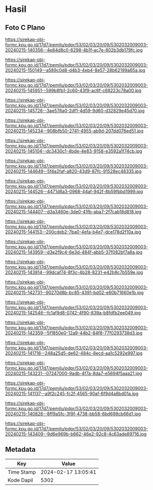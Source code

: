 # Hasil

## Foto C Plano

https://sirekap-obj-formc.kpu.go.id/17d7/pemilu/pdpr/53/02/03/20/09/5302032009003-20240215-140356--4e84d8c0-6298-4b1f-ac7e-802b3db179fc.jpg

https://sirekap-obj-formc.kpu.go.id/17d7/pemilu/pdpr/53/02/03/20/09/5302032009003-20240215-150149--a589c0d8-d4b3-4eb4-8e57-28b62199a65a.jpg

https://sirekap-obj-formc.kpu.go.id/17d7/pemilu/pdpr/53/02/03/20/09/5302032009003-20240215-145951--599b8fb1-2c60-43f9-ac6f-c68223c78a00.jpg

https://sirekap-obj-formc.kpu.go.id/17d7/pemilu/pdpr/53/02/03/20/09/5302032009003-20240215-145726--3ae576a0-2df1-4d59-9d60-d32829e45d70.jpg

https://sirekap-obj-formc.kpu.go.id/17d7/pemilu/pdpr/53/02/03/20/09/5302032009003-20240215-145234--908bfb50-2741-4955-ab9d-207dd076ed51.jpg

https://sirekap-obj-formc.kpu.go.id/17d7/pemilu/pdpr/53/02/03/20/09/5302032009003-20240215-145104--dc3430c1-4bde-4e83-9158-e3592a1f74cb.jpg

https://sirekap-obj-formc.kpu.go.id/17d7/pemilu/pdpr/53/02/03/20/09/5302032009003-20240215-144649--5f4a2faf-a820-43d9-87fc-91528ec48335.jpg

https://sirekap-obj-formc.kpu.go.id/17d7/pemilu/pdpr/53/02/03/20/09/5302032009003-20240215-144526--4471d8a3-0968-44af-942f-8b59fbbd1999.jpg

https://sirekap-obj-formc.kpu.go.id/17d7/pemilu/pdpr/53/02/03/20/09/5302032009003-20240215-144407--d3a3460e-3de0-41fb-aba7-2f7cab18d818.jpg

https://sirekap-obj-formc.kpu.go.id/17d7/pemilu/pdpr/53/02/03/20/09/5302032009003-20240215-144153--200cdeb2-7ba0-4efa-b4e7-dce178d2f10a.jpg

https://sirekap-obj-formc.kpu.go.id/17d7/pemilu/pdpr/53/02/03/20/09/5302032009003-20240215-143959--d3e2f9c4-6e3d-484f-abb5-37f082bf7a8a.jpg

https://sirekap-obj-formc.kpu.go.id/17d7/pemilu/pdpr/53/02/03/20/09/5302032009003-20240215-143814--99dcaf74-8f3c-4b28-8231-e42b8c7b559e.jpg

https://sirekap-obj-formc.kpu.go.id/17d7/pemilu/pdpr/53/02/03/20/09/5302032009003-20240215-142731--90270d8b-bc85-4391-bd02-e60b71660e1b.jpg

https://sirekap-obj-formc.kpu.go.id/17d7/pemilu/pdpr/53/02/03/20/09/5302032009003-20240215-142546--fc1af9d8-0742-4f90-839a-b8fdfb2ee049.jpg

https://sirekap-obj-formc.kpu.go.id/17d7/pemilu/pdpr/53/02/03/20/09/5302032009003-20240215-142359--5f1850e0-12a9-44b2-84f8-77f0293738d3.jpg

https://sirekap-obj-formc.kpu.go.id/17d7/pemilu/pdpr/53/02/03/20/09/5302032009003-20240215-141716--248a25d5-de62-484c-8ecd-aa1c5292e997.jpg

https://sirekap-obj-formc.kpu.go.id/17d7/pemilu/pdpr/53/02/03/20/09/5302032009003-20240215-143231--07247000-9adb-4f7a-8da7-e5694f5aaa21.jpg

https://sirekap-obj-formc.kpu.go.id/17d7/pemilu/pdpr/53/02/03/20/09/5302032009003-20240215-141137--a9f2c245-fc2f-4565-90af-6f9d4a8bd01a.jpg

https://sirekap-obj-formc.kpu.go.id/17d7/pemilu/pdpr/53/02/03/20/09/5302032009003-20240215-140826--8ff9a5fc-3f9f-4738-bb58-6bd698cb66d1.jpg

https://sirekap-obj-formc.kpu.go.id/17d7/pemilu/pdpr/53/02/03/20/09/5302032009003-20240215-143409--9d6e969b-b662-46e2-92c8-4c63ade89716.jpg


## Metadata

| Key        | Value               |
| ---------- | ------------------- |
| Time Stamp | 2024-02-17 13:05:41 |
| Kode Dapil | 5302                |



